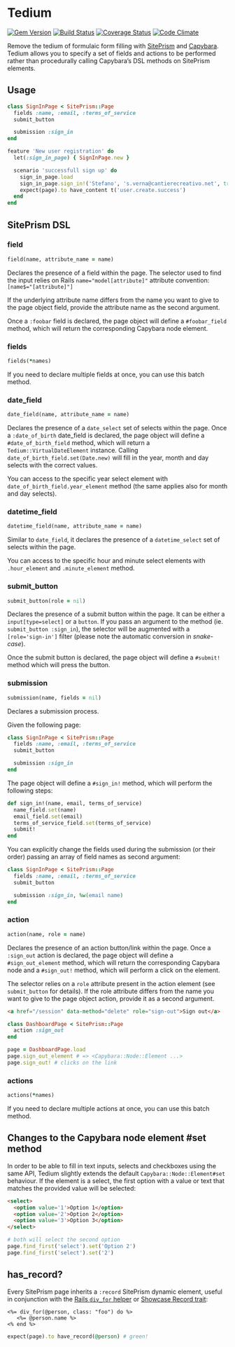 # Tedium

[![Gem Version](https://badge.fury.io/rb/tedium.png)](http://badge.fury.io/rb/tedium)
[![Build Status](https://travis-ci.org/cantierecreativo/tedium.png?branch=master)](https://travis-ci.org/cantierecreativo/tedium)
[![Coverage Status](https://coveralls.io/repos/cantierecreativo/tedium/badge.png)](https://coveralls.io/r/cantierecreativo/tedium)
[![Code Climate](https://codeclimate.com/github/cantierecreativo/tedium.png)](https://codeclimate.com/github/cantierecreativo/tedium)

Remove the tedium of formulaic form filling with [SitePrism](https://github.com/natritmeyer/site_prism) and [Capybara](https://github.com/jnicklas/capybara). Tedium allows you to specify a set of fields and actions to be performed rather than procedurally calling Capybara’s DSL methods on SitePrism elements.

## Usage

```ruby
class SignInPage < SitePrism::Page
  fields :name, :email, :terms_of_service
  submit_button

  submission :sign_in
end

feature 'New user registration' do
  let(:sign_in_page) { SignInPage.new }

  scenario 'successfull sign up' do
    sign_in_page.load
    sign_in_page.sign_in!('Stefano', 's.verna@cantierecreativo.net', true)
    expect(page).to have_content t('user.create.success')
  end
end
```

## SitePrism DSL

### field

```ruby
field(name, attribute_name = name)
```

Declares the presence of a field within the page. The selector used to find the input relies on Rails `name="model[attribute]"` attribute convention: `[name$="[attribute]"]`

If the underlying attribute name differs from the name you want to give to the page object field, provide the attribute name as the second argument.

Once a `:foobar` field is declared, the page object will define a `#foobar_field` method, which will return the corresponding Capybara node element.

### fields

```ruby
fields(*names)
```

If you need to declare multiple fields at once, you can use this batch method.

### date_field

```ruby
date_field(name, attribute_name = name)
```

Declares the presence of a `date_select` set of selects within the page. Once a `:date_of_birth` date_field is declared, the page object will define a `#date_of_birth_field` method, which will return a `Tedium::VirtualDateElement` instance. Calling `date_of_birth_field.set(Date.new)` will fill in the year, month and day selects with the correct values.

You can access to the specific year select element with `date_of_birth_field.year_element` method (the same applies also for month and day selects).

### datetime_field

```ruby
datetime_field(name, attribute_name = name)
```

Similar to `date_field`, it declares the presence of a `datetime_select` set of selects within the page.

You can access to the specific hour and minute select elements with `.hour_element` and `.minute_element` method.

### submit_button

```ruby
submit_button(role = nil)
```

Declares the presence of a submit button within the page. It can be either a `input[type=select]` or a `button`. If you pass an argument to the method (ie. `submit_button :sign_in`), the selector will be augmented with a `[role='sign-in']` filter (please note the automatic conversion in *snake-case*).

Once the submit button is declared, the page object will define a `#submit!`
method which will press the button.

### submission

```ruby
submission(name, fields = nil)
```

Declares a submission process.

Given the following page:

```ruby
class SignInPage < SitePrism::Page
  fields :name, :email, :terms_of_service
  submit_button

  submission :sign_in
end
```

The page object will define a `#sign_in!` method, which will perform the following steps:

```ruby
def sign_in!(name, email, terms_of_service)
  name_field.set(name)
  email_field.set(email)
  terms_of_service_field.set(terms_of_service)
  submit!
end
```

You can explicitly change the fields used during the submission (or their order) passing an array of field names as second argument:

```ruby
class SignInPage < SitePrism::Page
  fields :name, :email, :terms_of_service
  submit_button

  submission :sign_in, %w(email name)
end
```

### action

```ruby
action(name, role = name)
```

Declares the presence of an action button/link within the page. Once a `:sign_out` action is declared, the page object will define a `#sign_out_element` method, which will return the corresponding Capybara node and a `#sign_out!` method, which will perform a click on the element.

The selector relies on a `role` attribute present in the action element (see `submit_button` for details). If the role attribute differs from the name you want to give to the page object action, provide it as a second argument.

```html
<a href="/session" data-method="delete" role="sign-out">Sign out</a>
```
```ruby
class DashboardPage < SitePrism::Page
  action :sign_out
end

page = DashboardPage.load
page.sign_out_element # => <Capybara::Node::Element ...>
page.sign_out! # clicks on the link
```

### actions

```ruby
actions(*names)
```

If you need to declare multiple actions at once, you can use this batch method.

## Changes to the Capybara node element #set method

In order to be able to fill in text inputs, selects and checkboxes using the same API, Tedium slightly extends the default `Capybara::Node::Element#set` behaviour. If the element is a select, the first option with a value or text that matches the provided value will be selected:

```html
<select>
  <option value='1'>Option 1</option>
  <option value='2'>Option 2</option>
  <option value='3'>Option 3</option>
</select>
```
```ruby
# both will select the second option
page.find_first('select').set('Option 2') 
page.find_first('select').set('2')
```

## has_record?

Every SitePrism page inherits a `:record` SitePrism dynamic element, useful in conjunction with the [Rails `div_for` helper](http://devdocs.io/rails/actionview/helpers/recordtaghelper#method-i-div_for) or [Showcase Record trait](https://github.com/stefanoverna/showcase#showcasetraitsrecord):

```erb
<%= div_for(@person, class: "foo") do %>
   <%= @person.name %>
<% end %>
```

```ruby
expect(page).to have_record(@person) # green!
```

